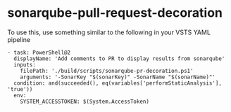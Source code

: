 # sonarqube-pull-request-decoration

To use this, use something similar to the following in your VSTS YAML pipeline

```
- task: PowerShell@2
  displayName: 'Add comments to PR to display results from sonarqube'
  inputs:
    filePath: './build/scripts/sonarqube-pr-decoration.ps1'
    arguments: '-SonarKey "$(sonarKey)" -SonarName "$(sonarName)"'
  condition: and(succeeded(), eq(variables['performStaticAnalysis'], 'true'))
  env:
    SYSTEM_ACCESSTOKEN: $(System.AccessToken)
```

